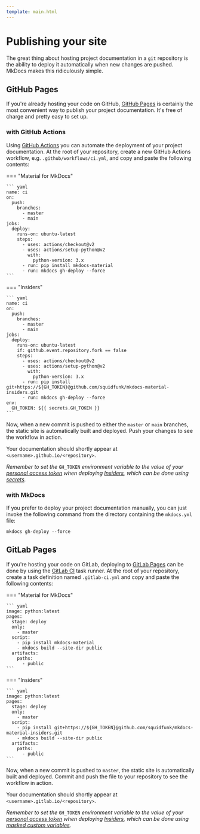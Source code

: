 ```yaml
---
template: main.html
---
```


# Publishing your site

The great thing about hosting project documentation in a `git` repository is
the ability to deploy it automatically when new changes are pushed. MkDocs
makes this ridiculously simple.

## GitHub Pages

If you're already hosting your code on GitHub, [GitHub Pages][1] is certainly
the most convenient way to publish your project documentation. It's free of
charge and pretty easy to set up.

  [1]: https://pages.github.com/

### with GitHub Actions

Using [GitHub Actions][2] you can automate the deployment of your project
documentation. At the root of your repository, create a new GitHub Actions
workflow, e.g. `.github/workflows/ci.yml`, and copy and paste the following
contents:

=== "Material for MkDocs"

    ``` yaml
    name: ci
    on:
      push:
        branches:
          - master
          - main
    jobs:
      deploy:
        runs-on: ubuntu-latest
        steps:
          - uses: actions/checkout@v2
          - uses: actions/setup-python@v2
            with:
              python-version: 3.x
          - run: pip install mkdocs-material
          - run: mkdocs gh-deploy --force
    ```

=== "Insiders"

    ``` yaml
    name: ci
    on:
      push:
        branches:
          - master
          - main
    jobs:
      deploy:
        runs-on: ubuntu-latest
        if: github.event.repository.fork == false
        steps:
          - uses: actions/checkout@v2
          - uses: actions/setup-python@v2
            with:
              python-version: 3.x
          - run: pip install git+https://${GH_TOKEN}@github.com/squidfunk/mkdocs-material-insiders.git
          - run: mkdocs gh-deploy --force
    env:
      GH_TOKEN: ${{ secrets.GH_TOKEN }}
    ```

Now, when a new commit is pushed to either the `master` or `main` branches,
the static site is automatically built and deployed. Push your changes to see
the workflow in action.

Your documentation should shortly appear at `<username>.github.io/<repository>`.

_Remember to set the_ `GH_TOKEN` _environment variable to the value of your
[personal access token][3] when deploying [Insiders][4], which can be done
using [secrets][5]._

  [2]: https://github.com/features/actions
  [3]: https://docs.github.com/en/github/authenticating-to-github/creating-a-personal-access-token
  [4]: insiders/index.md
  [5]: https://docs.github.com/en/actions/configuring-and-managing-workflows/creating-and-storing-encrypted-secrets

### with MkDocs

If you prefer to deploy your project documentation manually, you can just invoke
the following command from the directory containing the `mkdocs.yml` file:

```
mkdocs gh-deploy --force
```

## GitLab Pages

If you're hosting your code on GitLab, deploying to [GitLab Pages][6] can be
done by using the [GitLab CI][7] task runner. At the root of your repository,
create a task definition named `.gitlab-ci.yml` and copy and paste the
following contents:

=== "Material for MkDocs"

    ``` yaml
    image: python:latest
    pages:
      stage: deploy
      only:
        - master
      script:
        - pip install mkdocs-material
        - mkdocs build --site-dir public
      artifacts:
        paths:
          - public
    ```

=== "Insiders"

    ``` yaml
    image: python:latest
    pages:
      stage: deploy
      only:
        - master
      script:
        - pip install git+https://${GH_TOKEN}@github.com/squidfunk/mkdocs-material-insiders.git
        - mkdocs build --site-dir public
      artifacts:
        paths:
          - public
    ```

Now, when a new commit is pushed to `master`, the static site is automatically
built and deployed. Commit and push the file to your repository to see the
workflow in action.

Your documentation should shortly appear at `<username>.gitlab.io/<repository>`.

_Remember to set the_ `GH_TOKEN` _environment variable to the value of your
[personal access token][3] when deploying [Insiders][4], which can be done
using [masked custom variables][8]._

  [6]: https://gitlab.com/pages
  [7]: https://docs.gitlab.com/ee/ci/
  [8]: https://docs.gitlab.com/ee/ci/variables/#create-a-custom-variable-in-the-ui
